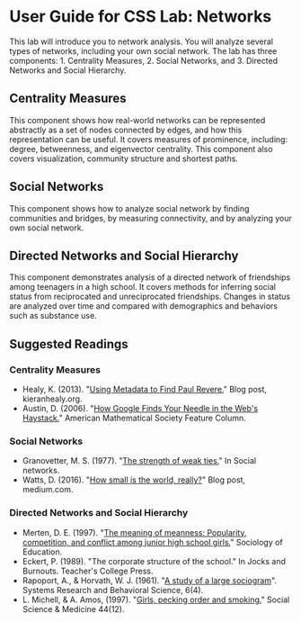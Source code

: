 # User Guide for CSS Lab: Networks

This lab will introduce you to network analysis.
You will analyze several types of networks,
including your own social network.
The lab has three components: 1. Centrality Measures, 2. Social Networks,
and 3. Directed Networks and Social Hierarchy.

## Centrality Measures
This component shows how real-world networks can be represented abstractly as
a set of nodes connected by edges, and how this representation can be useful.
It covers measures of prominence, including:
degree, betweenness, and eigenvector centrality.
This component also covers visualization, community structure and shortest paths.

## Social Networks
This component shows how to analyze social network by finding communities and
bridges, by measuring connectivity, and by analyzing your own social network.

## Directed Networks and Social Hierarchy
This component demonstrates analysis of a directed network of friendships among
teenagers in a high school.
It covers methods for inferring social status from reciprocated and unreciprocated
friendships.
Changes in status are analyzed over time and compared with demographics and
behaviors such as substance use.

## Suggested Readings

### Centrality Measures
* Healy, K. (2013). "[Using Metadata to Find Paul Revere.](https://kieranhealy.org/blog/archives/2013/06/09/using-metadata-to-find-paul-revere/)" Blog post, kieranhealy.org. 
* Austin, D. (2006). "[How Google Finds Your Needle in the Web's Haystack.](http://www.ams.org/publicoutreach/feature-column/fcarc-pagerank)" American Mathematical Society Feature Column.

### Social Networks
* Granovetter, M. S. (1977). "[The strength of weak ties.](https://doi.org/10.1016/B978-0-12-442450-0.50025-0)" In Social networks.
* Watts, D. (2016). "[How small is the world, really?](https://medium.com/@duncanjwatts/how-small-is-the-world-really-736fa21808ba)" Blog post, medium.com.

### Directed Networks and Social Hierarchy
* Merten, D. E. (1997). "[The meaning of meanness: Popularity, competition, and conflict among junior high school girls.](http://doi.org/10.2307/2673207)" Sociology of Education.
* Eckert, P. (1989). "The corporate structure of the school." In Jocks and Burnouts. Teacher's College Press.
* Rapoport, A., & Horvath, W. J. (1961). "[A study of a large sociogram](https://doi.org/10.1002/bs.3830060402)". Systems Research and Behavioral Science, 6(4).
* L. Michell, & A. Amos, (1997). "[Girls, pecking order and smoking.](https://doi.org/10.1016/S0277-9536%2896%2900295-X)" Social Science & Medicine 44(12).
